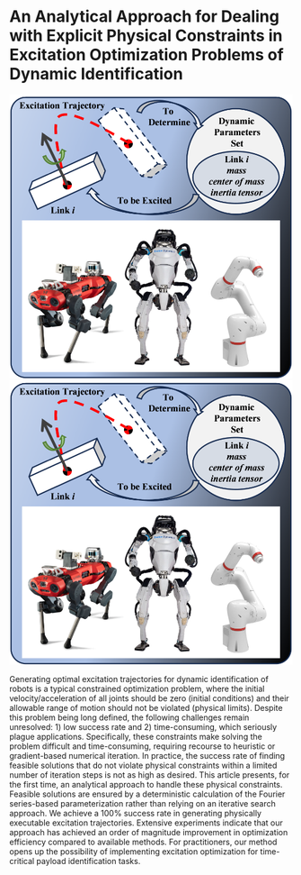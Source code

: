 # An Analytical Approach for Dealing with Explicit Physical Constraints in Excitation Optimization Problems of Dynamic Identification

<img src="https://github.com/HuangShifengHUST/AnaAp.PhyConst.ExcitOptimi.DynIDen/blob/master/Images/Excitation_illustration.png">

<img src="https://github.com/HuangShifengHUST/AnaAp.PhyConst.ExcitOptimi.DynIDen/blob/master/Images/Excitation_illustration.png">

Generating optimal excitation trajectories for dynamic identification of robots is a typical constrained optimization problem, where the initial velocity/acceleration of all joints should be zero (initial conditions) and their allowable range of motion should not be violated (physical limits). Despite this problem being long defined, the following challenges remain unresolved: 1) low success rate and 2) time-consuming, which seriously plague applications. Specifically, these constraints make solving the problem difficult and time-consuming, requiring recourse to heuristic or gradient-based numerical iteration. In practice, the success rate of finding feasible solutions that do not violate physical constraints within a limited number of iteration steps is not as high as desired. This article presents, for the first time, an analytical approach to handle these physical constraints.  Feasible solutions are ensured by a deterministic calculation of the Fourier series-based parameterization rather than relying on an iterative search approach. We achieve a 100% success rate in generating physically executable excitation trajectories. Extensive experiments indicate that our approach has achieved an order of magnitude improvement in optimization efficiency compared to available methods. For practitioners, our method opens up the possibility of implementing excitation optimization for time-critical payload identification tasks.
